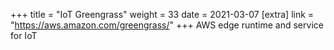 +++
title = "IoT Greengrass"
weight = 33
date = 2021-03-07
[extra]
link = "https://aws.amazon.com/greengrass/"
+++
AWS edge runtime and service for IoT

